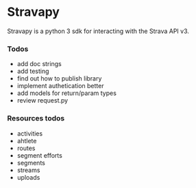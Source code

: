 # Stravapy 
Stravapy is a python 3 sdk for interacting with the Strava API v3.

### Todos
- add doc strings
- add testing
- find out how to publish library
- implement authetication better
- add models for return/param types
- review request.py 

### Resources todos
- activities
- ahtlete
- routes
- segment efforts
- segments
- streams
- uploads
